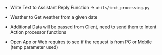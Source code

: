 -   Write Text to Assistant Reply Function -> `utils/text_processing.py`
-   Weather to Get weather from a given date
-   Additional Data will be passed from Client, need to send them to Intent Action processor functions

-   Open App or Web requires to see if the request is from PC or Mobile (temp parameter used)
